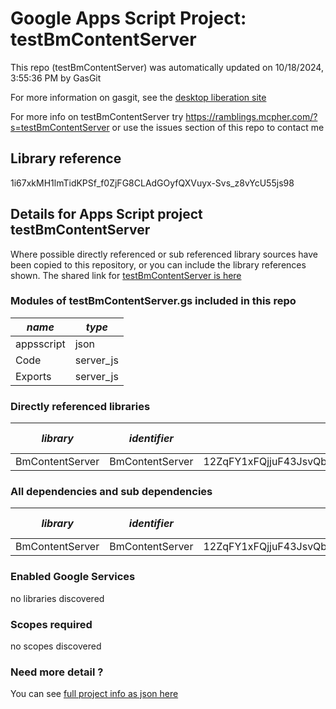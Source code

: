 # Google Apps Script Project: testBmContentServer
This repo (testBmContentServer) was automatically updated on 10/18/2024, 3:55:36 PM by GasGit

For more information on gasgit, see the [desktop liberation site](https://ramblings.mcpher.com/drive-sdk-and-github/migrategasgit/ "desktop liberation")

For more info on testBmContentServer try https://ramblings.mcpher.com/?s=testBmContentServer or use the issues section of this repo to contact me
## Library reference
1i67xkMH1lmTidKPSf_f0ZjFG8CLAdGOyfQXVuyx-Svs_z8vYcU55js98


## Details for Apps Script project testBmContentServer
Where possible directly referenced or sub referenced library sources have been copied to this repository, or you can include the library references shown. 
The shared link for [testBmContentServer is here](https://script.google.com/d/1i67xkMH1lmTidKPSf_f0ZjFG8CLAdGOyfQXVuyx-Svs_z8vYcU55js98/edit?usp=sharing "open in the GAS IDE")

### Modules of testBmContentServer.gs included in this repo
*name*|*type*
--- | --- 
appsscript| json
Code| server_js
Exports| server_js
### Directly referenced libraries
*library*|*identifier*|*key*|*version*|*dev mode*|*source*|
--- | --- | --- | --- | --- | --- 
BmContentServer| BmContentServer|12ZqFY1xFQjjuF43JsvQbOASfPwuiazMKTTlwNSGgxyjHLaJ1HC_hu2w5|7|no|[here](libraries/BmContentServer "library source")
### All dependencies and sub dependencies
*library*|*identifier*|*key*|*version*|*dev mode*|*source*|
--- | --- | --- | --- | --- | --- 
BmContentServer| BmContentServer|12ZqFY1xFQjjuF43JsvQbOASfPwuiazMKTTlwNSGgxyjHLaJ1HC_hu2w5|7|no|[here](libraries/BmContentServer "library source")
### Enabled Google Services
no libraries discovered
### Scopes required
no scopes discovered
### Need more detail ?
You can see [full project info as json here](info.json)
